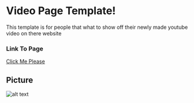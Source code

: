 # Video Page Template!

This template is for people that what to show off their newly made youtube video on there website
### Link To Page
[Click Me Please](http://zerosimple.net/GitHub/Video-Page-Template/Video%20Page%20Template/)
## Picture
![alt text](http://zerosimple.net/GitHub/Video-Page-Template/pictures/Capture.PNG)
